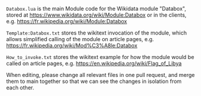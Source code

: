 `Databox.lua` is the main Module code for the Wikidata module "Databox", stored at https://www.wikidata.org/wiki/Module:Databox or in the clients, e.g. https://fr.wikipedia.org/wiki/Module:Databox

`Template:Databox.txt` stores the wikitext invocation of the module, which allows simplified calling of the module on article pages, e.g. https://fr.wikipedia.org/wiki/Mod%C3%A8le:Databox

`How_to_invoke.txt` stores the wikitext example for how the module would be called on article pages, e.g. https://en.wikipedia.org/wiki/Flag_of_Libya

When editing, please change all relevant files in one pull request, and merge them to main together so that we can see the changes in isolation from each other. 
